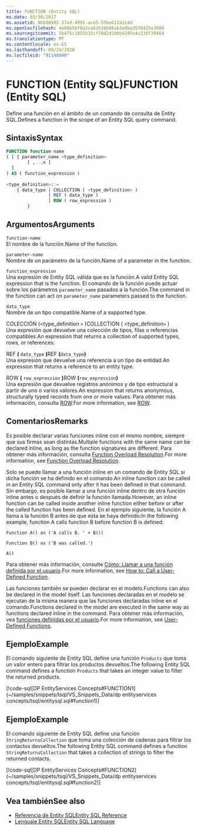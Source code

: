 ```yaml
---
title: FUNCTION (Entity SQL)
ms.date: 03/30/2017
ms.assetid: 0bb88992-37ed-4991-ace5-55be612a2c4d
ms.openlocfilehash: 4e06b5bf8a2ca62630666ab3e8ba35f0425e3988
ms.sourcegitcommit: 5b475c1855b32cf78d2d1bbb4295e4c236f39464
ms.translationtype: MT
ms.contentlocale: es-ES
ms.lasthandoff: 09/24/2020
ms.locfileid: "91148040"
---
```

# <a name="function-entity-sql"></a><span data-ttu-id="af0d6-102">FUNCTION (Entity SQL)</span><span class="sxs-lookup"><span data-stu-id="af0d6-102">FUNCTION (Entity SQL)</span></span>

<span data-ttu-id="af0d6-103">Define una función en el ámbito de un comando de consulta de Entity SQL.</span><span class="sxs-lookup"><span data-stu-id="af0d6-103">Defines a function in the scope of an Entity SQL query command.</span></span>  
  
## <a name="syntax"></a><span data-ttu-id="af0d6-104">Sintaxis</span><span class="sxs-lookup"><span data-stu-id="af0d6-104">Syntax</span></span>  
  
```sql  
FUNCTION function-name  
( [ { parameter_name <type_definition>
        [ ,...n ]  
  ]  
) AS ( function_expression )
  
<type_definition>::=  
    { data_type | COLLECTION ( <type_definition> )
                | REF ( data_type )
                | ROW ( row_expression )
        }
```  
  
## <a name="arguments"></a><span data-ttu-id="af0d6-105">Argumentos</span><span class="sxs-lookup"><span data-stu-id="af0d6-105">Arguments</span></span>  

 `function-name`  
 <span data-ttu-id="af0d6-106">El nombre de la función.</span><span class="sxs-lookup"><span data-stu-id="af0d6-106">Name of the function.</span></span>  
  
 `parameter-name`  
 <span data-ttu-id="af0d6-107">Nombre de un parámetro de la función.</span><span class="sxs-lookup"><span data-stu-id="af0d6-107">Name of a parameter in the function.</span></span>  
  
 `function_expression`  
 <span data-ttu-id="af0d6-108">Una expresión de Entity SQL válida que es la función.</span><span class="sxs-lookup"><span data-stu-id="af0d6-108">A valid Entity SQL expression that is the function.</span></span> <span data-ttu-id="af0d6-109">El comando de la función puede actuar sobre los parámetros `parameter_name` pasados a la función.</span><span class="sxs-lookup"><span data-stu-id="af0d6-109">The command in the function can act on `parameter_name` parameters passed to the function.</span></span>  
  
 `data_type`  
 <span data-ttu-id="af0d6-110">Nombre de un tipo compatible.</span><span class="sxs-lookup"><span data-stu-id="af0d6-110">Name of a supported type.</span></span>  
  
 <span data-ttu-id="af0d6-111">COLECCIÓN (<type_definition `>` )</span><span class="sxs-lookup"><span data-stu-id="af0d6-111">COLLECTION ( <type_definition`>` )</span></span>  
 <span data-ttu-id="af0d6-112">Una expresión que devuelve una colección de tipos, filas o referencias compatibles.</span><span class="sxs-lookup"><span data-stu-id="af0d6-112">An expression that returns a collection of supported types, rows, or references.</span></span>  
  
 <span data-ttu-id="af0d6-113">REF **(** `data_type` **)**</span><span class="sxs-lookup"><span data-stu-id="af0d6-113">REF **(**`data_type`**)**</span></span>  
 <span data-ttu-id="af0d6-114">Una expresión que devuelve una referencia a un tipo de entidad.</span><span class="sxs-lookup"><span data-stu-id="af0d6-114">An expression that returns a reference to an entity type.</span></span>  
  
 <span data-ttu-id="af0d6-115">ROW **(** `row_expression` **)**</span><span class="sxs-lookup"><span data-stu-id="af0d6-115">ROW **(**`row_expression`**)**</span></span>  
 <span data-ttu-id="af0d6-116">Una expresión que devuelve registros anónimos y de tipo estructural a partir de uno o varios valores.</span><span class="sxs-lookup"><span data-stu-id="af0d6-116">An expression that returns anonymous, structurally typed records from one or more values.</span></span> <span data-ttu-id="af0d6-117">Para obtener más información, consulta [ROW](row-entity-sql.md).</span><span class="sxs-lookup"><span data-stu-id="af0d6-117">For more information, see [ROW](row-entity-sql.md).</span></span>  
  
## <a name="remarks"></a><span data-ttu-id="af0d6-118">Comentarios</span><span class="sxs-lookup"><span data-stu-id="af0d6-118">Remarks</span></span>  

 <span data-ttu-id="af0d6-119">Es posible declarar varias funciones inline con el mismo nombre, siempre que sus firmas sean distintas.</span><span class="sxs-lookup"><span data-stu-id="af0d6-119">Multiple functions with the same name can be declared inline, as long as the function signatures are different.</span></span> <span data-ttu-id="af0d6-120">Para obtener más información, consulta [Function Overload Resolution](function-overload-resolution-entity-sql.md).</span><span class="sxs-lookup"><span data-stu-id="af0d6-120">For more information, see [Function Overload Resolution](function-overload-resolution-entity-sql.md).</span></span>  
  
 <span data-ttu-id="af0d6-121">Solo se puede llamar a una función inline en un comando de Entity SQL si dicha función se ha definido en el comando.</span><span class="sxs-lookup"><span data-stu-id="af0d6-121">An inline function can be called in an Entity SQL command only after it has been defined in that command.</span></span> <span data-ttu-id="af0d6-122">Sin embargo, es posible llamar a una función inline dentro de otra función inline antes o después de definir la función llamada.</span><span class="sxs-lookup"><span data-stu-id="af0d6-122">However, an inline function can be called inside another inline function either before or after the called function has been defined.</span></span> <span data-ttu-id="af0d6-123">En el ejemplo siguiente, la función A llama a la función B antes de que esta se haya definido:</span><span class="sxs-lookup"><span data-stu-id="af0d6-123">In the following example, function A calls function B before function B is defined:</span></span>  
  
 `Function A() as ('A calls B. ' + B())`  
  
 `Function B() as ('B was called.')`  
  
 `A()`  
  
 <span data-ttu-id="af0d6-124">Para obtener más información, consulte [Cómo: Llamar a una función definida por el usuario](/previous-versions/dotnet/netframework-4.0/dd490951(v=vs.100)).</span><span class="sxs-lookup"><span data-stu-id="af0d6-124">For more information, see [How to: Call a User-Defined Function](/previous-versions/dotnet/netframework-4.0/dd490951(v=vs.100)).</span></span>  
  
 <span data-ttu-id="af0d6-125">Las funciones también se pueden declarar en el modelo.</span><span class="sxs-lookup"><span data-stu-id="af0d6-125">Functions can also be declared in the model itself.</span></span> <span data-ttu-id="af0d6-126">Las funciones declaradas en el modelo se ejecutan de la misma manera que las funciones declaradas inline en el comando.</span><span class="sxs-lookup"><span data-stu-id="af0d6-126">Functions declared in the model are executed in the same way as functions declared inline in the command.</span></span> <span data-ttu-id="af0d6-127">Para obtener más información, vea [funciones definidas por el usuario](user-defined-functions-entity-sql.md).</span><span class="sxs-lookup"><span data-stu-id="af0d6-127">For more information, see [User-Defined Functions](user-defined-functions-entity-sql.md).</span></span>  
  
## <a name="example"></a><span data-ttu-id="af0d6-128">Ejemplo</span><span class="sxs-lookup"><span data-stu-id="af0d6-128">Example</span></span>  

 <span data-ttu-id="af0d6-129">El comando siguiente de Entity SQL define una función `Products` que toma un valor entero para filtrar los productos devueltos.</span><span class="sxs-lookup"><span data-stu-id="af0d6-129">The following Entity SQL command defines a function `Products` that takes an integer value to filter the returned products.</span></span>  
  
 [!code-sql[DP EntityServices Concepts#FUNCTION1](~/samples/snippets/tsql/VS_Snippets_Data/dp entityservices concepts/tsql/entitysql.sql#function1)]  
  
## <a name="example"></a><span data-ttu-id="af0d6-130">Ejemplo</span><span class="sxs-lookup"><span data-stu-id="af0d6-130">Example</span></span>  

 <span data-ttu-id="af0d6-131">El comando siguiente de Entity SQL define una función `StringReturnsCollection` que toma una colección de cadenas para filtrar los contactos devueltos.</span><span class="sxs-lookup"><span data-stu-id="af0d6-131">The following Entity SQL command defines a function `StringReturnsCollection` that takes a collection of strings to filter the returned contacts.</span></span>  
  
 [!code-sql[DP EntityServices Concepts#FUNCTION2](~/samples/snippets/tsql/VS_Snippets_Data/dp entityservices concepts/tsql/entitysql.sql#function2)]  
  
## <a name="see-also"></a><span data-ttu-id="af0d6-132">Vea también</span><span class="sxs-lookup"><span data-stu-id="af0d6-132">See also</span></span>

- [<span data-ttu-id="af0d6-133">Referencia de Entity SQL</span><span class="sxs-lookup"><span data-stu-id="af0d6-133">Entity SQL Reference</span></span>](entity-sql-reference.md)
- [<span data-ttu-id="af0d6-134">Lenguaje Entity SQL</span><span class="sxs-lookup"><span data-stu-id="af0d6-134">Entity SQL Language</span></span>](entity-sql-language.md)
